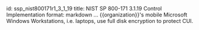 id: ssp_nist800171r1_3_1_19
title: NIST SP 800-171 3.1.19 Control Implementation
format: markdown
...
{{organization}}'s mobile Microsoft Windows Workstations, i.e. laptops, use full disk encryption to protect CUI.

